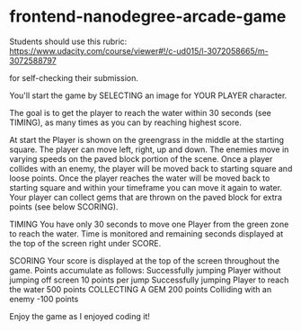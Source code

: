 frontend-nanodegree-arcade-game
===============================

Students should use this rubric: https://www.udacity.com/course/viewer#!/c-ud015/l-3072058665/m-3072588797

for self-checking their submission.

You'll start the game by SELECTING an image for YOUR PLAYER character.

The goal is to get the player to reach the water within 30 seconds (see TIMING), as many times as you can by 
reaching highest score.  

At start the Player is shown on the greengrass in the middle at the starting square.
The player can move left, right, up and down. The enemies move in
varying speeds on the paved block portion of the scene. Once a player collides with an enemy, 
the player will be moved back to starting square and loose points. Once the player reaches the water will be moved back to starting square and within your timeframe you can move it again to water.
Your player can collect gems that are thrown on the paved block for extra points (see below SCORING).


TIMING
You have only 30 seconds to move one Player from the green zone to reach the water.
Time is monitored and remaining seconds displayed at the top of the screen 
right under SCORE.


SCORING
Your score is displayed at the top of the screen throughout the game. Points
accumulate as follows:
Successfully jumping Player without 
jumping off screen 10 points per jump
Successfully jumping Player to reach the water  500 points
COLLECTING A GEM 200 points
Colliding with an enemy -100 points

Enjoy the game as I enjoyed coding it!


